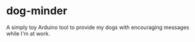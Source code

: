 # dog-minder
A simply toy Arduino tool to provide my dogs with encouraging messages while I'm at work. 
